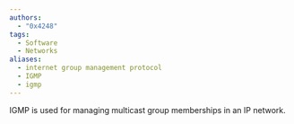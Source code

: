 ```yaml
---
authors: 
  - "0x4248"
tags:
  - Software
  - Networks
aliases:
  - internet group management protocol
  - IGMP
  - igmp
---
```

IGMP is used for managing multicast group memberships in an IP network.